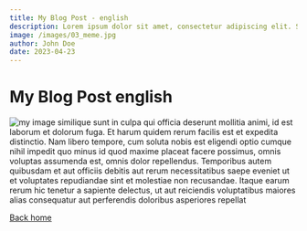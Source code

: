 ```yaml
---
title: My Blog Post - english
description: Lorem ipsum dolor sit amet, consectetur adipiscing elit. Sed vitae lectus et tellus pharetra posuere. Duis eget mauris vel justo ullamcorper commodo. 
image: /images/03_meme.jpg
author: John Doe
date: 2023-04-23
---
```


# My Blog Post english

![my image](/images/03_meme.jpg)
similique sunt in culpa qui officia deserunt mollitia animi, id est laborum et dolorum fuga. Et harum quidem rerum facilis est et expedita distinctio. Nam libero tempore, cum soluta nobis est eligendi optio cumque nihil impedit quo minus id quod maxime placeat facere possimus, omnis voluptas assumenda est, omnis dolor repellendus. Temporibus autem quibusdam et aut officiis debitis aut rerum necessitatibus saepe eveniet ut et voluptates repudiandae sint et molestiae non recusandae. Itaque earum rerum hic tenetur a sapiente delectus, ut aut reiciendis voluptatibus maiores alias consequatur aut perferendis doloribus asperiores repellat


[Back home](/)
